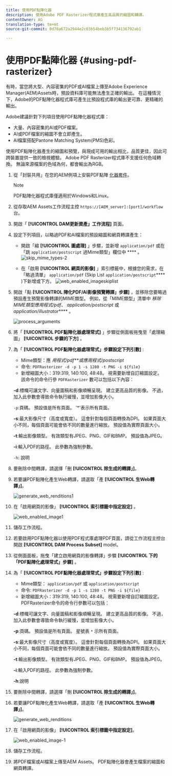 ```yaml
---
title: 使用PDF點陣化器
description: 使用Adobe PDF Rasterizer程式庫產生高品質的縮圖和轉譯。
contentOwner: AG
translation-type: tm+mt
source-git-commit: 0d70a672a2944e2c03b54beb3b5f734136792ab1

---
```



# 使用PDF點陣化器 {#using-pdf-rasterizer}

有時，當您將大型、內容密集的PDF或AI檔案上傳至Adobe Experience Manager(AEM)Assets時，預設資料庫可能無法產生正確的輸出。 在這種情況下，Adobe的PDF點陣化器程式庫可產生比預設程式庫的輸出更可靠、更精確的輸出。

Adobe建議針對下列項目使用PDF點陣化器程式庫：

* 大量、內容密集的AI或PDF檔案。
* AI或PDF檔案的縮圖不會立即產生。
* AI檔案搭配Pantone Matching System(PMS)色彩。

使用PDF點陣化器產生的縮圖和預覽，與現成可用的輸出相比，品質更佳，因此可跨裝置提供一致的檢視體驗。 Adobe PDF Rasterizer程式庫不支援任何色域轉換。 無論來源檔案的色域為何，都會輸出為RGB。

1. 從「封裝共用」在您的AEM例項上安裝PDF點陣 [化器套件](https://www.adobeaemcloud.com/content/marketplace/marketplaceProxy.html?packagePath=/content/companies/public/adobe/packages/cq640/product/assets/aem-assets-pdf-rasterizer-pkg)。

   >[!NOTE]
   >
   >PDF點陣化器程式庫僅適用於Windows和Linux。

1. 從存取AEM Assets工作流程主控 `https://[AEM_server]:[port]/workflow`台。
1. 開啟「 **[!UICONTROL DAM更新資產」工作流程]** 頁面。
1. 設定下列項目，以略過PDF和AI檔案的預設縮圖和網頁轉譯產生：

   * 開啟「縮 **[!UICONTROL 圖處理]** 」步驟，並新增 `application/pdf` 或在「跳 `application/postscript` 過Mime類型」欄位中 **** 。
   ![skip_mime_types-2](assets/skip_mime_types-2.png)

   * 在「啟用 **[!UICONTROL 網頁的影像]** 」索引標籤中，根據您的需求，在「略過清單」 `application/pdf` (Skip List `application/postscript`**** )下新增或下方。
   ![web_enabled_imageskiplist](assets/web_enabled_imageskiplist.png)

1. 開啟「點 **[!UICONTROL 陣化PDF/AI影像預覽轉譯」步驟]** ，並移除您要略過預設產生預覽影像轉譯的MIME類型。 例如，從「MIME類型」清單中 *移除MIME類型應用程式/pdf*、 *application/postscript* 或 *application/illustrator***** 。

   ![process_arguments](assets/process_arguments.png)

1. 將「 **[!UICONTROL PDF點陣化器處理常式]** 」步驟從側面板拖曳至「處理縮圖」 **[!UICONTROL 步驟的下方]** 。
1. 為「 **[!UICONTROL PDF點陣化器處理常式」步驟設定下列引數]** :

   * Mime類型：應 *用程式/pdf**或應用程式/postscript*
   * 命令: `PDFRasterizer -d -p 1 -s 1280 -t PNG -i ${file}`
   * 新增縮圖大小：319:319, 140:100, 48:48。 視需要新增自訂縮圖設定。
   該命令的命令行參 `PDFRasterizer` 數可以包括以下內容：

   **-d**:標幟可讓文字、向量圖稿和影像順暢呈現。 建立更高品質的影像。 不過，加入此參數會導致命令執行緩慢，並增加影像大小。

   `-p`:頁碼。 預設值是所有頁面。 &#39;*&#39;表示所有頁面。

   **-s**:最大影像尺寸（高度或寬度）。 這會針對每個頁面轉換為DPI。 如果頁面大小不同，每個頁面可能會依不同的數量進行縮放。 預設值為實際頁面大小。

   **-t**:輸出影像類型。 有效類型有JPEG、PNG、GIF和BMP。 預設值為JPEG。

   **-i**:輸入PDF的路徑。 此參數為強制參數。

   `-h`: 說明

1. 要刪除中間轉譯，請選擇「刪 **[!UICONTROL 除生成的轉譯」]**。
1. 若要讓PDF點陣化產生Web轉譯，請選取「產 **[!UICONTROL 生Web轉譯」]**。

   ![generate_web_renditions1](assets/generate_web_renditions1.png)

1. 在「啟用網頁的影像」 **[!UICONTROL 索引標籤中指定設定]** 。

   ![web_enabled_image1](assets/web_enabled_image1.png)

1. 儲存工作流程。
1. 若要啟用PDF點陣化器以使用PDF程式庫處理PDF頁面，請從工作流程主控台開啟 **[!UICONTROL DAM Process Subset]** model。
1. 從側面面板，拖曳「建立啟用網頁的影像轉譯」步驟 **[!UICONTROL 下的「PDF點陣化處理常式」步驟]** 。
1. 為「 **[!UICONTROL PDF點陣化器處理常式」步驟設定下列引數]** :

   * Mime類型： `application/pdf` 或 `application/postscript`
   * 命令: `PDFRasterizer -d -p 1 -s 1280 -t PNG -i ${file}`
   * 新增縮圖大小：319:319, 140:100, 48:48。 視需要新增自訂縮圖設定。
   PDFRasterizer命令的命令行參數可以包括：

   **-d**:標幟可讓文字、向量圖稿和影像順暢呈現。 建立更高品質的影像。 不過，加入此參數會導致命令執行緩慢，並增加影像大小。

   **-p**:頁碼。 預設值是所有頁面。 星號表 `*` 示所有頁面。

   **-s**:最大影像尺寸（高度或寬度）。 這會針對每個頁面轉換為DPI。 如果頁面大小不同，每個頁面可能會依不同的數量進行縮放。 預設值為實際頁面大小。

   **-t**:輸出影像類型。 有效類型有JPEG、PNG、GIF和BMP。 預設值為JPEG。

   **-i**:輸入PDF的路徑。 此參數為強制參數。

   **-h**:說明

1. 要刪除中間轉譯，請選擇「刪 **[!UICONTROL 除生成的轉譯」]**。
1. 若要讓PDF點陣化產生Web轉譯，請選取「產 **[!UICONTROL 生Web轉譯」]**。

   ![generate_web_renditions](assets/generate_web_renditions.png)

1. 在「啟用網頁的影像」 **[!UICONTROL 索引標籤中指定設定]**。

   ![web_enabled_image-1](assets/web_enabled_image-1.png)

1. 儲存工作流程。
1. 將PDF檔案或AI檔案上傳至AEM Assets。 PDF點陣化器會產生檔案的縮圖和網頁轉譯。
